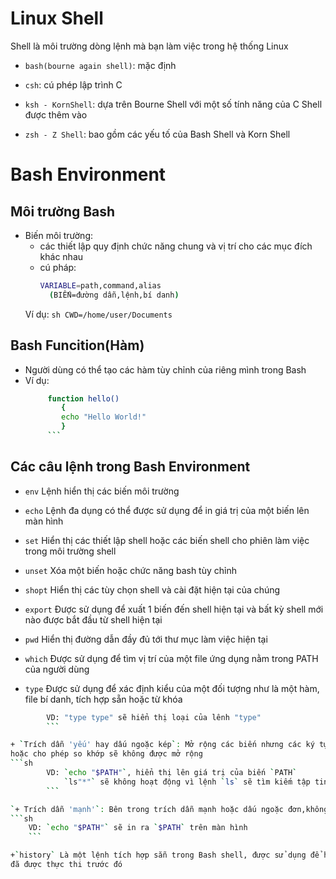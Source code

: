 # Linux Shell

Shell là môi trường dòng lệnh mà bạn làm việc trong hệ thống Linux
- `bash(bourne again shell)`: mặc định

- `csh`: cú phép lập trình C

- `ksh - KornShell`: dựa trên Bourne Shell với một số tính năng của C Shell được thêm vào

- `zsh - Z Shell`: bao gồm các yếu tố của Bash Shell và Korn Shell

# Bash Environment

## Môi trường Bash
- Biến môi trường: 
	+ các thiết lập quy định chức năng chung và vị trí cho các mục đích khác nhau
	+ cú pháp: 
	   ```sh
	   VARIABLE=path,command,alias
	     (BIẾN=đường dẫn,lệnh,bí danh)
	     ```
	Ví dụ: 
		```sh
		CWD=/home/user/Documents
		```

## Bash Funcition(Hàm)
- Người dùng có thể tạo các hàm tùy chỉnh của riêng mình trong Bash
- Ví dụ:
	```sh
		 function hello()
			{
			echo "Hello World!"
		 	}
		 ```

## Các câu lệnh trong Bash Environment

+ `env` Lệnh hiển thị các biến môi trường

+ `echo` Lệnh đa dụng có thể được sử dụng để in giá trị của một biến lên màn hình

+ `set` Hiển thị các thiết lập shell hoặc các biến shell cho phiên làm việc trong môi trường shell

+ `unset` Xóa một biến hoặc chức năng bash tùy chỉnh

+ `shopt` Hiển thị các tùy chọn shell và cài đặt hiện tại của chúng

+ `export` Được sử dụng để xuất 1 biến đến shell hiện tại và bất kỳ shell mới nào được bắt đầu từ shell hiện tại

+ `pwd` Hiển thị đường dẫn đầy đủ tới thư mục làm việc hiện tại

+ `which` Được sử dụng để tìm vị trí của một file ứng dụng nằm trong PATH của người dùng

+ `type` Được sử dụng để xác định kiểu của một đối tượng như là một hàm, file bí danh, tích hợp sẵn hoặc từ khóa
```sh 
		VD: "type type" sẽ hiển thị loại của lênh "type"
		```

+ `Trích dẫn 'yếu' hay dấu ngoặc kép`: Mở rộng các biến nhưng các ký tự được sử dụng cho việc thay thế đường dẫn 
hoặc cho phép so khớp sẽ không được mở rộng
```sh
		VD: `echo "$PATH"`, hiển thị lên giá trị của biến `PATH`
 			`ls"*"` sẽ không hoạt động vì lệnh `ls` sẽ tìm kiếm tập tin có tên là '*'
 		```

`+ Trích dẫn 'mạnh'`: Bên trong trích dẫn mạnh hoặc dấu ngoặc đơn,không có gì được thực thi
```sh
	VD: `echo "$PATH"` sẽ in ra `$PATH` trên màn hình
	```

+`history` Là một lệnh tích hợp sẵn trong Bash shell, được sử dụng để hiển thị danh sách các lệnh 
đã được thực thi trước đó